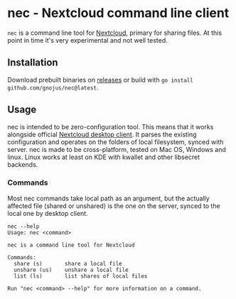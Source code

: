 nec - Nextcloud command line client
===================================
`nec` is a command line tool for [Nextcloud](https://nextcloud.com/), primary
for sharing files. At this point in time it's very experimental and not well tested.

Installation
------------
Download prebuilt binaries on [releases](https://github.com/gnojus/nec/releases)
or build with `go install github.com/gnojus/nec@latest`.

Usage
-----
nec is intended to be zero-configuration tool. This means that it works alongside
official [Nextcloud desktop client](https://github.com/nextcloud/desktop/). It parses
the existing configuration and operates on the folders of local filesystem, synced
with server. nec is made to be cross-platform, tested on Mac OS, Windows and linux.
Linux works at least on KDE with kwallet and other libsecret backends.


### Commands
Most nec commands take local path as an argument, but the actually affected file
(shared or unshared) is the one on the server, synced to the local one by desktop
client.

    nec --help
    Usage: nec <command>

    nec is a command line tool for Nextcloud

    Commands:
      share (s)       share a local file
      unshare (us)    unshare a local file
      list (ls)       list shares of local files

    Run "nec <command> --help" for more information on a command.

